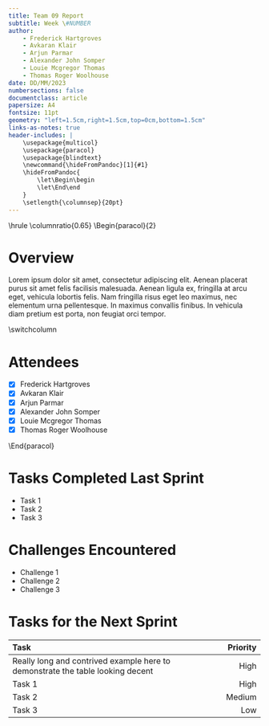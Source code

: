 ```yaml
---
title: Team 09 Report
subtitle: Week \#NUMBER
author:
	- Frederick Hartgroves
	- Avkaran Klair
	- Arjun Parmar
	- Alexander John Somper
	- Louie Mcgregor Thomas
	- Thomas Roger Woolhouse
date: DD/MM/2023
numbersections: false
documentclass: article
papersize: A4
fontsize: 11pt
geometry: "left=1.5cm,right=1.5cm,top=0cm,bottom=1.5cm"
links-as-notes: true
header-includes: |
	\usepackage{multicol}
	\usepackage{paracol}
	\usepackage{blindtext}
	\newcommand{\hideFromPandoc}[1]{#1}
	\hideFromPandoc{
		\let\Begin\begin
		\let\End\end
	}
	\setlength{\columnsep}{20pt}
---
```


<!-- Compile Instructions:
pandoc .\report\wk1.md -o .\report\wk1.pdf
See: https://pandoc.org/
 -->

\hrule
\columnratio{0.65}
\Begin{paracol}{2}

# Overview

Lorem ipsum dolor sit amet, consectetur adipiscing elit.
Aenean placerat purus sit amet felis facilisis malesuada.
Aenean ligula ex, fringilla at arcu eget, vehicula lobortis felis.
Nam fringilla risus eget leo maximus, nec elementum urna pellentesque.
In maximus convallis finibus.
In vehicula diam pretium est porta, non feugiat orci tempor.

\switchcolumn

# Attendees

- [x] Frederick Hartgroves
- [x] Avkaran Klair
- [x] Arjun Parmar
- [x] Alexander John Somper
- [x] Louie Mcgregor Thomas
- [x] Thomas Roger Woolhouse

\End{paracol}

# Tasks Completed Last Sprint

- Task 1
- Task 2
- Task 3

# Challenges Encountered

- Challenge 1
- Challenge 2
- Challenge 3

# Tasks for the Next Sprint

| Task                                                                           | Priority |
| :----------------------------------------------------------------------------- | -------: |
| Really long and contrived example here to demonstrate the table looking decent |     High |
| Task 1                                                                         |     High |
| Task 2                                                                         |   Medium |
| Task 3                                                                         |      Low |
